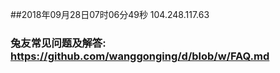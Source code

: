 ##2018年09月28日07时06分49秒 104.248.117.63
### 兔友常见问题及解答: https://github.com/wanggonging/d/blob/w/FAQ.md
